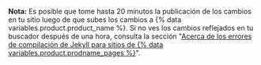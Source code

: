 **Nota:** Es posible que tome hasta 20 minutos la publicación de los cambios en tu sitio luego de que subes los cambios a {% data variables.product.product_name %}. Si no ves los cambios reflejados en tu buscador después de una hora, consulta la sección "[Acerca de los errores de compilación de Jekyll para sitios de {% data variables.product.prodname_pages %}](/articles/about-jekyll-build-errors-for-github-pages-sites)".
